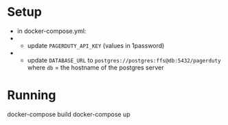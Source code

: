 
# Setup
* in docker-compose.yml:
* * update `PAGERDUTY_API_KEY` (values in 1password)
* * update `DATABASE_URL` to `postgres://postgres:ffs@db:5432/pagerduty` where `db` = the hostname of the postgres server

# Running
docker-compose build
docker-compose up
